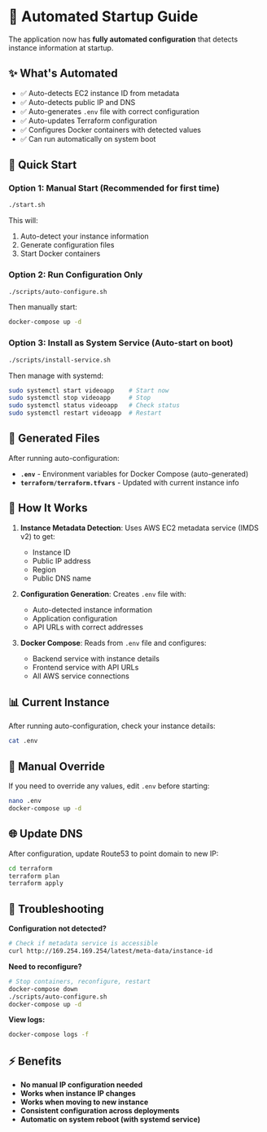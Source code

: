 # 🚀 Automated Startup Guide

The application now has **fully automated configuration** that detects instance information at startup.

## ✨ What's Automated

- ✅ Auto-detects EC2 instance ID from metadata
- ✅ Auto-detects public IP and DNS
- ✅ Auto-generates `.env` file with correct configuration
- ✅ Auto-updates Terraform configuration
- ✅ Configures Docker containers with detected values
- ✅ Can run automatically on system boot

## 🎯 Quick Start

### Option 1: Manual Start (Recommended for first time)
```bash
./start.sh
```

This will:
1. Auto-detect your instance information
2. Generate configuration files
3. Start Docker containers

### Option 2: Run Configuration Only
```bash
./scripts/auto-configure.sh
```

Then manually start:
```bash
docker-compose up -d
```

### Option 3: Install as System Service (Auto-start on boot)
```bash
./scripts/install-service.sh
```

Then manage with systemd:
```bash
sudo systemctl start videoapp    # Start now
sudo systemctl stop videoapp     # Stop
sudo systemctl status videoapp   # Check status
sudo systemctl restart videoapp  # Restart
```

## 📁 Generated Files

After running auto-configuration:

- **`.env`** - Environment variables for Docker Compose (auto-generated)
- **`terraform/terraform.tfvars`** - Updated with current instance info

## 🔄 How It Works

1. **Instance Metadata Detection**: Uses AWS EC2 metadata service (IMDS v2) to get:
   - Instance ID
   - Public IP address
   - Region
   - Public DNS name

2. **Configuration Generation**: Creates `.env` file with:
   - Auto-detected instance information
   - Application configuration
   - API URLs with correct addresses

3. **Docker Compose**: Reads from `.env` file and configures:
   - Backend service with instance details
   - Frontend service with API URLs
   - All AWS service connections

## 📊 Current Instance

After running auto-configuration, check your instance details:
```bash
cat .env
```

## 🔧 Manual Override

If you need to override any values, edit `.env` before starting:
```bash
nano .env
docker-compose up -d
```

## 🌐 Update DNS

After configuration, update Route53 to point domain to new IP:
```bash
cd terraform
terraform plan
terraform apply
```

## 🐛 Troubleshooting

**Configuration not detected?**
```bash
# Check if metadata service is accessible
curl http://169.254.169.254/latest/meta-data/instance-id
```

**Need to reconfigure?**
```bash
# Stop containers, reconfigure, restart
docker-compose down
./scripts/auto-configure.sh
docker-compose up -d
```

**View logs:**
```bash
docker-compose logs -f
```

## ⚡ Benefits

- **No manual IP configuration needed**
- **Works when instance IP changes**
- **Works when moving to new instance**
- **Consistent configuration across deployments**
- **Automatic on system reboot (with systemd service)**
